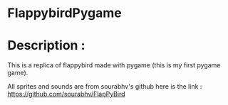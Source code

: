 # FlappybirdPygame

# Description :
This is a replica of flappybird made with pygame (this is my first pygame game).

All sprites and sounds are from sourabhv's github here is the link :
https://github.com/sourabhv/FlapPyBird
